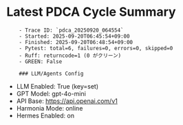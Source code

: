 # Latest PDCA Cycle Summary

        - Trace ID: `pdca_20250920_064554`
        - Started: 2025-09-20T06:45:54+09:00
        - Finished: 2025-09-20T06:48:54+09:00
        - Pytest: total=6, failures=0, errors=0, skipped=0
        - Ruff: returncode=1 (0 がクリーン)
        - GREEN: False

        ### LLM/Agents Config
- LLM Enabled: True  (key=set)
- GPT Model: gpt-4o-mini
- API Base: https://api.openai.com/v1
- Harmonia Mode: online
- Hermes Enabled: on
